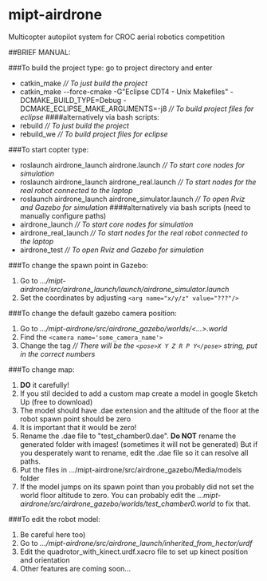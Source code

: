 mipt-airdrone
=============

Multicopter autopilot system for CROC aerial robotics competition

##BRIEF MANUAL:

###To build the project type:
 go to project directory and enter
 - catkin_make                                          *// To just build the project*
 - catkin_make --force-cmake -G"Eclipse CDT4 - Unix Makefiles" -DCMAKE_BUILD_TYPE=Debug -DCMAKE_ECLIPSE_MAKE_ARGUMENTS=-j8 *// To build project files for eclipse*
####alternatively via bash scripts:
 - rebuild                                              *// To just build the project*
 - rebuild_we                                           *// To build project files for eclipse*

###To start copter type:
 - roslaunch airdrone_launch airdrone.launch            *// To start core nodes for simulation*
 - roslaunch airdrone_launch airdrone_real.launch       *// To start nodes for the real robot connected to the laptop*
 - roslaunch airdrone_launch airdrone_simulator.launch  *// To open Rviz and Gazebo for simulation*
####alternatively via bash scripts (need to manually configure paths)
 - airdrone_launch                                      *// To start core nodes for simulation*
 - airdrone_real_launch                                 *// To start nodes for the real robot connected to the laptop*
 - airdrone_test                                        *// To open Rviz and Gazebo for simulation*

###To change the spawn point in Gazebo:
 1. Go to *.../mipt-airdrone/src/airdrone_launch/launch/airdrone_simulator.launch*
 2. Set the coordinates by adjusting `<arg name="x/y/z" value="???"/>`

###To change the default gazebo camera position:
 1. Go to *.../mipt-airdrone/src/airdrone_gazebo/worlds/<...>.world*
 2. Find the `<camera name='some_camera_name'>`
 3. Change the <pose> tag 				*// There will be the `<pose>X Y Z R P Y</pose>` string, put in the correct numbers*

###To change map:
 1. **DO** it carefully!
 2. If you stil decided to add a custom map create a model in google Sketch Up (free to download)
 3. The model should have .dae extension and the altitude of the floor at the robot spawn point should be zero
 4. It is important that it would be zero!
 5. Rename the .dae file to "test_chamber0.dae". **Do NOT** rename the generated folder with images! (sometimes it will not be generated) But if you desperately want to rename, edit the .dae file so it can resolve all paths.
 6. Put the files in .../mipt-airdrone/src/airdrone_gazebo/Media/models folder
 7. If the model jumps on its spawn point than you probably did not set the world floor altitude to zero. You can probably edit the *...mipt-airdrone/src/airdrone_gazebo/worlds/test_chamber0.world* to fix that.

###To edit the robot model:
 1. Be careful here too)
 2. Go to *.../mipt-airdrone/src/airdrone_launch/inherited_from_hector/urdf*
 3. Edit the quadrotor_with_kinect.urdf.xacro file to set up kinect position and orientation
 4. Other features are coming soon...



